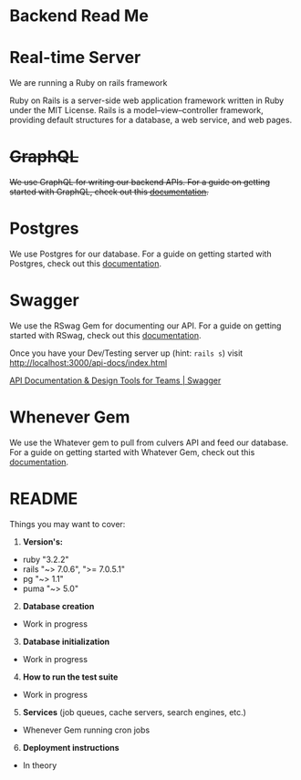 # Backend Read Me

# Real-time Server

We are running a Ruby on rails framework

Ruby on Rails is a server-side web application framework written in Ruby under the MIT License. Rails is a model–view–controller framework, providing default structures for a database, a web service, and web pages.

# ~~GraphQL~~

~~We use GraphQL for writing our backend APIs. For a guide on getting started with GraphQL, check out this [documentation](https://graphql.org/learn/).~~

# Postgres

We use Postgres for our database. For a guide on getting started with Postgres, check out this [documentation](https://www.postgresql.org/docs/manuals/).

# Swagger

We use the RSwag Gem for documenting our API. For a guide on getting started with RSwag, check out this [documentation](https://github.com/rswag/rswag).

Once you have your Dev/Testing server up (hint: `rails s`) visit [http://localhost:3000/api-docs/index.html](http://localhost:3000/api-docs/index.html)

[API Documentation & Design Tools for Teams | Swagger](https://swagger.io/)

# Whenever Gem

We use the Whatever gem to pull from culvers API and feed our database. For a guide on getting started with Whatever Gem, check out this [documentation](https://github.com/javan/whenever).

# README

Things you may want to cover:

1. **Version's:**

- ruby "3.2.2"
- rails "~> 7.0.6", ">= 7.0.5.1"
- pg "~> 1.1"
- puma "~> 5.0"

2. **Database creation**

- Work in progress

3. **Database initialization**

- Work in progress

4. **How to run the test suite**

- Work in progress

5. **Services** (job queues, cache servers, search engines, etc.)

- Whenever Gem running cron jobs

6. **Deployment instructions**

- In theory
